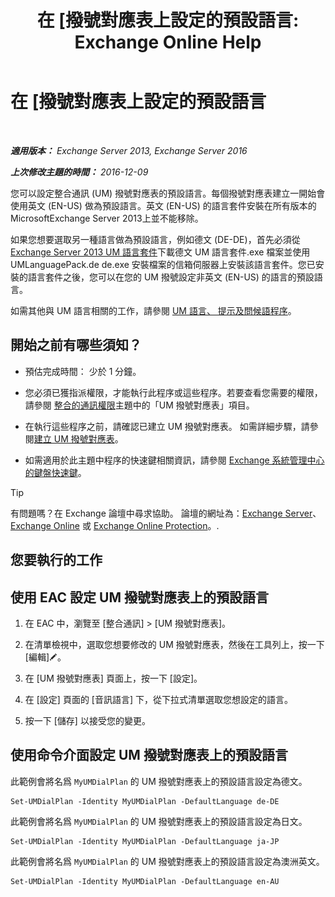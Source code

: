 ﻿---
title: '在 [撥號對應表上設定的預設語言: Exchange Online Help'
TOCTitle: 在 [撥號對應表上設定的預設語言
ms:assetid: 7a1d2e7e-4053-40af-9ec1-ec714df12ad4
ms:mtpsurl: https://technet.microsoft.com/zh-tw/library/Aa998914(v=EXCHG.150)
ms:contentKeyID: 50554013
ms.date: 05/23/2018
mtps_version: v=EXCHG.150
ms.translationtype: MT
---

# 在 \[撥號對應表上設定的預設語言

 

_**適用版本：** Exchange Server 2013, Exchange Server 2016_

_**上次修改主題的時間：** 2016-12-09_

您可以設定整合通訊 (UM) 撥號對應表的預設語言。每個撥號對應表建立一開始會使用英文 (EN-US) 做為預設語言。英文 (EN-US) 的語言套件安裝在所有版本的MicrosoftExchange Server 2013上並不能移除。

如果您想要選取另一種語言做為預設語言，例如德文 (DE-DE)，首先必須從[Exchange Server 2013 UM 語言套件](https://go.microsoft.com/fwlink/p/?linkid=266542)下載德文 UM 語言套件.exe 檔案並使用 UMLanguagePack.de de.exe 安裝檔案的信箱伺服器上安裝該語言套件。您已安裝的語言套件之後，您可以在您的 UM 撥號設定非英文 (EN-US) 的語言的預設語言。

如需其他與 UM 語言相關的工作，請參閱 [UM 語言、 提示及問候語程序](um-languages-prompts-and-greetings-procedures-exchange-2013-help.md)。

## 開始之前有哪些須知？

  - 預估完成時間： 少於 1 分鐘。

  - 您必須已獲指派權限，才能執行此程序或這些程序。若要查看您需要的權限，請參閱 [整合的通訊權限](unified-messaging-permissions-exchange-2013-help.md)主題中的「UM 撥號對應表」項目。

  - 在執行這些程序之前，請確認已建立 UM 撥號對應表。 如需詳細步驟，請參閱[建立 UM 撥號對應表](create-a-um-dial-plan-exchange-2013-help.md)。

  - 如需適用於此主題中程序的快速鍵相關資訊，請參閱 [Exchange 系統管理中心的鍵盤快速鍵](keyboard-shortcuts-in-the-exchange-admin-center-exchange-online-protection-help.md)。


> [!TIP]  
> 有問題嗎？在 Exchange 論壇中尋求協助。 論壇的網址為：<a href="https://go.microsoft.com/fwlink/p/?linkid=60612">Exchange Server</a>、 <a href="https://go.microsoft.com/fwlink/p/?linkid=267542">Exchange Online</a> 或 <a href="https://go.microsoft.com/fwlink/p/?linkid=285351">Exchange Online Protection</a>。.




## 您要執行的工作

## 使用 EAC 設定 UM 撥號對應表上的預設語言

1.  在 EAC 中，瀏覽至 \[整合通訊\] \> \[UM 撥號對應表\]。

2.  在清單檢視中，選取您想要修改的 UM 撥號對應表，然後在工具列上，按一下 \[編輯\]![編輯圖示](images/JJ218640.6f53ccb2-1f13-4c02-bea0-30690e6ea71d(EXCHG.150).gif "編輯圖示")。

3.  在 \[UM 撥號對應表\] 頁面上，按一下 \[設定\]。

4.  在 \[設定\] 頁面的 \[音訊語言\] 下，從下拉式清單選取您想設定的語言。

5.  按一下 \[儲存\] 以接受您的變更。

## 使用命令介面設定 UM 撥號對應表上的預設語言

此範例會將名爲 `MyUMDialPlan` 的 UM 撥號對應表上的預設語言設定為德文。

    Set-UMDialPlan -Identity MyUMDialPlan -DefaultLanguage de-DE

此範例會將名爲 `MyUMDialPlan` 的 UM 撥號對應表上的預設語言設定為日文。

    Set-UMDialPlan -Identity MyUMDialPlan -DefaultLanguage ja-JP

此範例會將名爲 `MyUMDialPlan` 的 UM 撥號對應表上的預設語言設定為澳洲英文。

    Set-UMDialPlan -Identity MyUMDialPlan -DefaultLanguage en-AU

